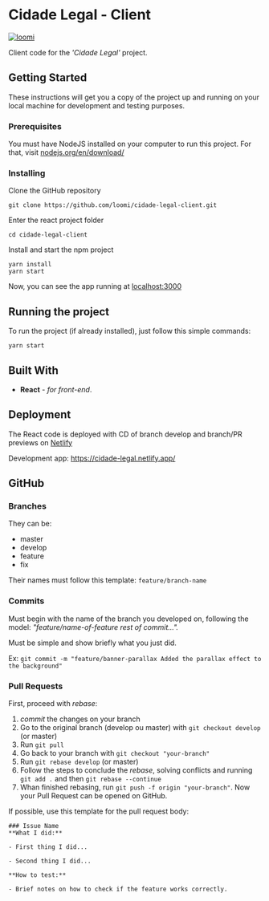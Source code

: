 
# Cidade Legal - Client

[![loomi](https://i.imgur.com/vTJZSja.png)](http://loomi.com.br)

Client code for the _'Cidade Legal'_ project.

## Getting Started

These instructions will get you a copy of the project up and running on your local machine for development and testing purposes.

### Prerequisites

You must have NodeJS installed on your computer to run this project. For that, visit [nodejs.org/en/download/](https://nodejs.org/en/download/)

### Installing

Clone the GitHub repository

```
git clone https://github.com/loomi/cidade-legal-client.git
```
Enter the react project folder

```
cd cidade-legal-client
```

Install and start the npm project

```
yarn install
yarn start
```

Now, you can see the app running at [localhost:3000](http://localhost:3000)


## Running the project

To run the project (if already installed), just follow this simple commands:

```
yarn start
```

## Built With

* **React** - _for front-end_.

## Deployment

The React code is deployed with CD of branch develop and branch/PR previews on [Netlify](https://www.netlify.com/)

Development app: <https://cidade-legal.netlify.app/>

## GitHub

### Branches
They can be:
+ master
+ develop
+ feature
+ fix

Their names must follow this template: `feature/branch-name`

### Commits
Must begin with the name of the branch you developed on, following the model: _"feature/name-of-feature rest of commit…"._

Must be simple and show briefly what you just did.

Ex: `git commit -m "feature/banner-parallax Added the parallax effect to the background"`

### Pull Requests
First, proceed with _rebase_:
1. _commit_ the changes on your branch
2. Go to the original branch (develop ou master) with `git checkout develop` (or master)
3. Run `git pull`
4. Go back to your branch with `git checkout "your-branch"`
5. Run `git rebase develop` (or master)
6. Follow the steps to conclude the _rebase_, solving conflicts and running `git add .` and then `git rebase --continue`
7. Whan finished rebasing, run `git push -f origin "your-branch"`. Now your Pull Request can be opened on GitHub.

If possible, use this template for the pull request body:

```
### Issue Name
**What I did:**

- First thing I did...

- Second thing I did...

**How to test:**

- Brief notes on how to check if the feature works correctly.
```
